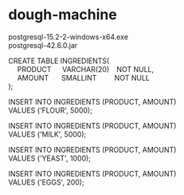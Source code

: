 # dough-machine
postgresql-15.2-2-windows-x64.exe <br>
postgresql-42.6.0.jar

CREATE TABLE INGREDIENTS( </br>
&emsp; PRODUCT &emsp; VARCHAR(20) &ensp; NOT NULL, </br>
&emsp; AMOUNT &emsp;&nbsp; SMALLINT &emsp;&emsp; NOT NULL </br>
);

INSERT INTO INGREDIENTS (PRODUCT, AMOUNT) </br>
VALUES ('FLOUR', 5000); <br>

INSERT INTO INGREDIENTS (PRODUCT, AMOUNT) </br>
VALUES ('MILK', 5000); <br>

INSERT INTO INGREDIENTS (PRODUCT, AMOUNT) </br>
VALUES ('YEAST', 1000); <br>

INSERT INTO INGREDIENTS (PRODUCT, AMOUNT) </br>
VALUES ('EGGS', 200);
